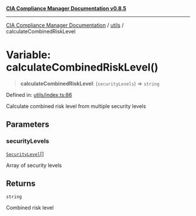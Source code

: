 [**CIA Compliance Manager Documentation v0.8.5**](../../README.md)

***

[CIA Compliance Manager Documentation](../../modules.md) / [utils](../README.md) / calculateCombinedRiskLevel

# Variable: calculateCombinedRiskLevel()

> **calculateCombinedRiskLevel**: (`securityLevels`) => `string`

Defined in: [utils/index.ts:86](https://github.com/Hack23/cia-compliance-manager/blob/b7c3bc9644fb5b9d82b5b184ba290206da25104b/src/utils/index.ts#L86)

Calculate combined risk level from multiple security levels

## Parameters

### securityLevels

[`SecurityLevel`](../../index/type-aliases/SecurityLevel.md)[]

Array of security levels

## Returns

`string`

Combined risk level
